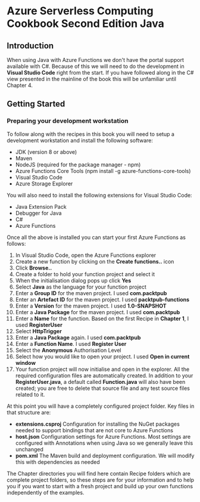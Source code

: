 # Azure Serverless Computing Cookbook Second Edition Java
## Introduction
When using Java with Azure Functions we don't have the portal support available with C#.  Because of this we will need to do the development in **Visual Studio Code** right from the start.  If you have followed along in the C# view presented in the mainline of the book this will be unfamiliar until Chapter 4.
## Getting Started
### Preparing your development workstation
To follow along with the recipes in this book you will need to setup a development workstation and install the following software:
- JDK (version 8 or above)
- Maven
- NodeJS (required for the package manager - npm)
- Azure Functions Core Tools (npm install -g azure-functions-core-tools)
- Visual Studio Code
- Azure Storage Explorer

You will also need to install the following extensions for Visual Studio Code:
- Java Extension Pack
- Debugger for Java
- C#
- Azure Functions

Once all the above is installed you can start your first Azure Functions as follows:
1. In Visual Studio Code, open the Azure Functions explorer
2. Create a new function by clicking on the **Create functions..** icon
3. Click **Browse..**
4. Create a folder to hold your function project and select it
5. When the initialisation dialog pops up click **Yes**
6. Select **Java** as the language for your function project
7. Enter a **Group ID** for the maven project. I used **com.packtpub**
8. Enter an **Artefact ID** for the maven project.  I used **packtpub-functions**
9. Enter a **Version** for the maven project.  I used **1.0-SNAPSHOT**
10. Enter a **Java Package** for the maven project.  I used **com.packtpub**
11. Enter a **Name** for the function.  Based on the first Recipe in **Chapter 1**, I used **RegisterUser**
12. Select **HttpTrigger**
13. Enter a **Java Package** again.  I used **com.packtpub**
14. Enter a **Function Name**.  I used **Register User**
15. Select the **Anonymous** Authorisation Level
16. Select how you would like to open your project.  I used **Open in current window**
17.  Your function project will now initialise and open in the explorer.  All the required configuration files are automatically created.  In addition to your **RegisterUser.java**, a default called **Function.java** will also have been created; you are free to delete that source file and any test source files related to it.

At this point you will have a completely configured project folder.  Key files in that structure are:
- **extensions.csproj** Configuration for installing the NuGet packages needed to support bindings that are not core to Azure Functions
- **host.json** Configuration settings for Azure Functions.  Most settings are configured with Annotations when using Java so we generally leave this unchanged
- **pom.xml** The Maven build and deployment configuration.  We will modify this with dependencies as needed

The Chapter directories you will find here contain Recipe folders which are complete project folders, so these steps are for your information and to help you if you want to start with a fresh project and build up your own functions independently of the examples.
